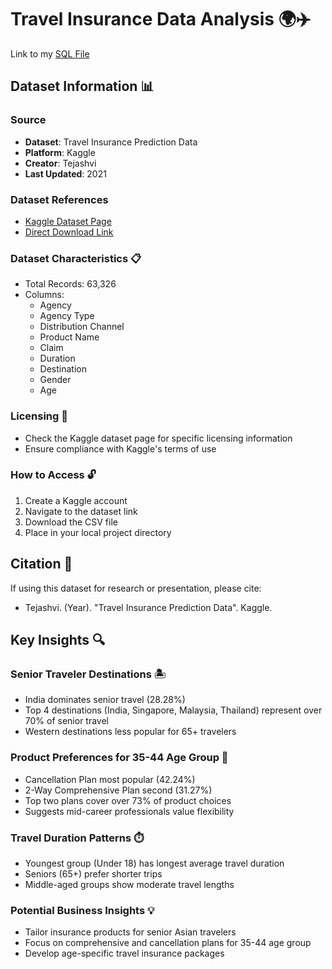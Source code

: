 # Travel Insurance Data Analysis 🌍✈️

Link to my [SQL File](https://github.com/Dympo/dympo/blob/main/Portfolio-Guide/SQL/Travel%20Insurance/Travel_Insurance_analysis.sql)

## Dataset Information 📊

### Source
- **Dataset**: Travel Insurance Prediction Data
- **Platform**: Kaggle
- **Creator**: Tejashvi
- **Last Updated**: 2021

### Dataset References
- [Kaggle Dataset Page](https://www.kaggle.com/datasets/tejashvi14/travel-insurance-prediction-data)
- [Direct Download Link](https://www.kaggle.com/datasets/tejashvi14/travel-insurance-prediction-data/download)

### Dataset Characteristics 📋
- Total Records: 63,326
- Columns: 
  - Agency
  - Agency Type
  - Distribution Channel
  - Product Name
  - Claim
  - Duration
  - Destination
  - Gender
  - Age

### Licensing 📜
- Check the Kaggle dataset page for specific licensing information
- Ensure compliance with Kaggle's terms of use

### How to Access 🔓
1. Create a Kaggle account
2. Navigate to the dataset link
3. Download the CSV file
4. Place in your local project directory

## Citation 📝
If using this dataset for research or presentation, please cite:
- Tejashvi. (Year). "Travel Insurance Prediction Data". Kaggle.

## Key Insights 🔍

### Senior Traveler Destinations 🏝️
- India dominates senior travel (28.28%)
- Top 4 destinations (India, Singapore, Malaysia, Thailand) represent over 70% of senior travel
- Western destinations less popular for 65+ travelers

### Product Preferences for 35-44 Age Group 💼
- Cancellation Plan most popular (42.24%)
- 2-Way Comprehensive Plan second (31.27%)
- Top two plans cover over 73% of product choices
- Suggests mid-career professionals value flexibility

### Travel Duration Patterns ⏱️
- Youngest group (Under 18) has longest average travel duration
- Seniors (65+) prefer shorter trips
- Middle-aged groups show moderate travel lengths

### Potential Business Insights 💡
- Tailor insurance products for senior Asian travelers
- Focus on comprehensive and cancellation plans for 35-44 age group
- Develop age-specific travel insurance packages
